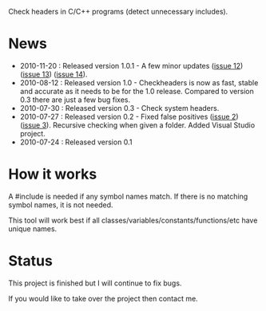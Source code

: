 Check headers in C/C++ programs (detect unnecessary includes).

# News #
  * 2010-11-20 : Released version 1.0.1 - A few minor updates ([issue 12](https://code.google.com/p/checkheaders/issues/detail?id=12)) ([issue 13](https://code.google.com/p/checkheaders/issues/detail?id=13)) ([issue 14](https://code.google.com/p/checkheaders/issues/detail?id=14)).
  * 2010-08-12 : Released version 1.0 - Checkheaders is now as fast, stable and accurate as it needs to be for the 1.0 release. Compared to version 0.3 there are just a few bug fixes.
  * 2010-07-30 : Released version 0.3 - Check system headers.
  * 2010-07-27 : Released version 0.2 - Fixed false positives ([issue 2](https://code.google.com/p/checkheaders/issues/detail?id=2)) ([issue 3](https://code.google.com/p/checkheaders/issues/detail?id=3)). Recursive checking when given a folder. Added Visual Studio project.
  * 2010-07-24 : Released version 0.1

# How it works #

A #include is needed if any symbol names match. If there is no matching symbol names, it is not needed.

This tool will work best if all classes/variables/constants/functions/etc have unique names.

# Status #

This project is finished but I will continue to fix bugs.

If you would like to take over the project then contact me.